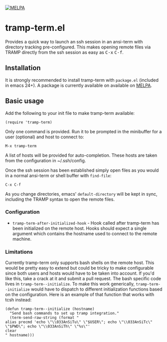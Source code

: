 [![MELPA](https://melpa.org/packages/tramp-term-badge.svg)](https://melpa.org/#/tramp-term)
# tramp-term.el

Provides a quick way to launch an ssh session in an ansi-term with directory
tracking pre-configured.  This makes opening remote files via TRAMP directly
from the ssh session as easy as <kbd>C-x</kbd> <kbd>C-f</kbd>.


## Installation

It is strongly recommended to install tramp-term with `package.el` (included in
emacs 24+).  A package is currently available on available on [MELPA][1].

[1]: http://melpa.org/

## Basic usage

Add the following to your init file to make tramp-term available:

    (require 'tramp-term)

Only one command is provided.  Run it to be prompted in the minibuffer for a
user (optional) and host to connect to:

    M-x tramp-term

A list of hosts will be provided for auto-completion.  These hosts are taken
from the configuration in ~/.ssh/config.

Once the ssh session has been established simply open files as you would in a
normal ansi-term or shell buffer with `find-file`:

    C-x C-f

As you change directories, emacs' `default-directory` will be kept in sync,
including the TRAMP syntax to open the remote files.

### Configuration

* `tramp-term-after-initialized-hook` - Hook called after tramp-term has been
  initialized on the remote host.  Hooks should expect a single
  argument which contains the hostname used to connect to the remote
  machine.

### Limitations

Currently tramp-term only supports bash shells on the remote host.
This would be pretty easy to extend but could be tricky to make
configurable since both users and hosts would have to be taken into
account.  If you'd like this, take a crack at it and submit a pull
request.  The bash specific code lives in `tramp-term--initialize`.
To make this work generically, `tramp-term--initialize` would have to
dispatch to different initialization functions based on the
configuration.  Here is an example of that function that works with
tcsh instead:

```elisp
(defun tramp-term--initialize (hostname)
  "Send bash commands to set up tramp integration."
  (term-send-raw-string (format "
alias precmd 'echo \"\\033AnSiTu\" \"$USER\"; echo \"\\033AnSiTc\" \"$PWD\"; echo \"\\033AnSiTh\" \"%s\"'
clear
" hostname)))
```
